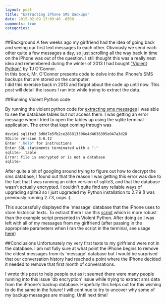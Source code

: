 ```yaml
---
layout: post
title: "Extracting iPhone SMS Backups"
date: 2015-02-09 13:09:40 -0500
comments: true
categories: 
---
```


##Background
A few weeks ago my girlfriend had the idea of going back and seeing our first text messages to each other.
Obviously we send each other quite a few messages a day, so just scrolling all the way back in time on the iPhone
was out of the question.  I still thought this was a really neat idea and remembered during the winter of 2013 I had bought ["Violent Python"](http://www.amazon.com/Violent-Python-Cookbook-Penetration-Engineers/dp/1597499579/) by TJ O'Connor.  
In this book, Mr. O'Connor presents code to delve into the iPhone's SMS backups that are stored on the computer.  
I did this exercise back in 2013 and forgot about the code up until now.  This post will detail the issues I ran into 
while trying to extract the data.

##Running Violent Python code

By running the violent python code for [extracting sms messages](https://github.com/shadow-box/Violent-Python-Examples/blob/master/Chapter-3/7-iphoneMessages.py) I was able to see the database tables but not access them.
I was getting an error message when I tried to open the tables up using the sqlite terminal application.  The error
that kept coming through was 

```Bash
devin$ sqlite3 3d0d7e5fb2ce288813306e4d4636395e047a3d28
SQLite version 3.6.12
Enter ".help" for instructions
Enter SQL statements terminated with a ";"
sqlite> .table
Error: file is encrypted or is not a database
sqlite>
```

After quite a bit of googling around trying to figure out how to decrypt the sms database, I found out that the reason 
I was getting this error was due to the fact that I was running an older version of sqlite3, and that the database wasn't
actually encrypted.  I couldn't quite find any reliable ways of upgrading sqlite3 so I just upgraded my Python installation 
to 2.7.9 (I was previously running 2.7.3, oops :).

This successfully displayed the 'message' database that the iPhone uses to store historical texts.  To extract them I ran this
[script](https://github.com/toffer/iphone-sms-backup/blob/master/sms-backup.py) which is more robust than the example script presented
in Violent Python.  After doing so I was left with all of my messages from my girlfriend (after passing in the appropriate parameters 
when I ran the script in the terminal, see usage [here](https://github.com/toffer/iphone-sms-backup/blob/master/README.md))  


##Conclusions
Unfortunately my very first texts to my girlfriend were not in the database.  I am not fully sure at what point the iPhone begins
to remove the oldest messages from its 'message' database but I would be surprised that our conversation history had reached a point
where the iPhone decided it needed to remove that first month of conversations.

I wrote this post to help people out as it seemed there were many people running into this issue 'db encryption' issue while
trying to extract sms data from the iPhone's backup database.  Hopefully this helps out for this wishing to do the same
in the future!  I will continue to try to uncover why some of my backup messages are missing.  Until next time!
